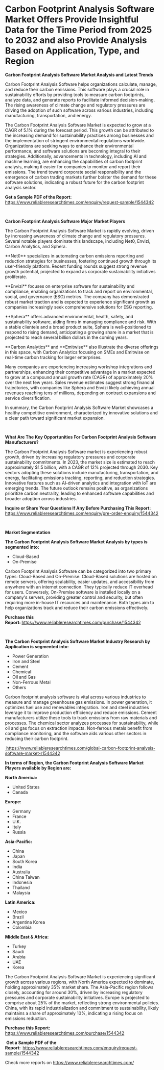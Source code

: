 <p><h1>Carbon Footprint Analysis Software Market Offers Provide Insightful Data for the Time Period from 2025 to 2032 and also Provide Analysis Based on Application, Type, and Region</h1></p><p><strong>Carbon Footprint Analysis Software Market Analysis and Latest Trends</strong></p>
<p><p>Carbon Footprint Analysis Software helps organizations calculate, manage, and reduce their carbon emissions. This software plays a crucial role in sustainability efforts by providing tools to measure carbon footprints, analyze data, and generate reports to facilitate informed decision-making. The rising awareness of climate change and regulatory pressures are driving the adoption of such software across various industries, including manufacturing, transportation, and energy.</p><p>The Carbon Footprint Analysis Software Market is expected to grow at a CAGR of 5.1% during the forecast period. This growth can be attributed to the increasing demand for sustainability practices among businesses and the implementation of stringent environmental regulations worldwide. Organizations are seeking ways to enhance their environmental performance, and software solutions are becoming integral to their strategies. Additionally, advancements in technology, including AI and machine learning, are enhancing the capabilities of carbon footprint analysis, making it easier for companies to monitor and report their emissions. The trend toward corporate social responsibility and the emergence of carbon trading markets further bolster the demand for these software solutions, indicating a robust future for the carbon footprint analysis sector.</p></p>
<p><strong>Get a Sample PDF of the Report:&nbsp;</strong> <a href="https://www.reliableresearchtimes.com/enquiry/request-sample/1544342?utm_campaign=2209&utm_medium=2&utm_source=Github&utm_content=ia&utm_term=11032025&utm_id=carbon-footprint-analysis-software">https://www.reliableresearchtimes.com/enquiry/request-sample/1544342</a></p>
<p>&nbsp;</p>
<p><strong>Carbon Footprint Analysis Software Major Market Players</strong></p>
<p><p>The Carbon Footprint Analysis Software Market is rapidly evolving, driven by increasing awareness of climate change and regulatory pressures. Several notable players dominate this landscape, including Net0, Envizi, Carbon Analytics, and Sphera. </p><p>**Net0** specializes in automating carbon emissions reporting and reduction strategies for businesses, fostering continued growth through its user-friendly platform. Recent funding rounds suggest strong revenue growth potential, projected to expand as corporate sustainability initiatives proliferate.</p><p>**Envizi** focuses on enterprise software for sustainability and compliance, enabling organizations to track and report on environmental, social, and governance (ESG) metrics. The company has demonstrated robust market traction and is expected to experience significant growth as companies increasingly seek comprehensive solutions for ESG reporting.</p><p>**Sphera** offers advanced environmental, health, safety, and sustainability software, aiding firms in managing compliance and risk. With a stable clientele and a broad product suite, Sphera is well-positioned to respond to rising demand, anticipating a growing share in a market that is projected to reach several billion dollars in the coming years.</p><p>**Carbon Analytics** and **Emitwise** also illustrate the diverse offerings in this space, with Carbon Analytics focusing on SMEs and Emitwise on real-time carbon tracking for larger enterprises. </p><p>Many companies are experiencing increasing workshop integrations and partnerships, enhancing their competitive advantage in a market expected to grow at a compound annual growth rate (CAGR) of approximately 20% over the next few years. Sales revenue estimates suggest strong financial trajectories, with companies like Sphera and Envizi likely achieving annual revenues reaching tens of millions, depending on contract expansions and service diversification. </p><p>In summary, the Carbon Footprint Analysis Software Market showcases a healthy competitive environment, characterized by innovative solutions and a clear path toward significant market expansion.</p></p>
<p>&nbsp;</p>
<p><strong>What Are The Key Opportunities For Carbon Footprint Analysis Software Manufacturers?</strong></p>
<p><p>The Carbon Footprint Analysis Software market is experiencing robust growth, driven by increasing regulatory pressures and corporate sustainability commitments. In 2023, the market size is estimated to reach approximately $1.5 billion, with a CAGR of 12% projected through 2030. Key sectors adopting these solutions include manufacturing, transportation, and energy, facilitating emissions tracking, reporting, and reduction strategies. Innovative features such as AI-driven analytics and integration with IoT are emerging trends. The future outlook remains positive, as organizations prioritize carbon neutrality, leading to enhanced software capabilities and broader adoption across industries.</p></p>
<p><strong>Inquire or Share Your Questions If Any Before Purchasing This Report:</strong> <a href="https://www.reliableresearchtimes.com/enquiry/pre-order-enquiry/1544342?utm_campaign=2209&utm_medium=2&utm_source=Github&utm_content=ia&utm_term=11032025&utm_id=carbon-footprint-analysis-software">https://www.reliableresearchtimes.com/enquiry/pre-order-enquiry/1544342</a></p>
<p>&nbsp;</p>
<p><strong>Market Segmentation</strong></p>
<p><strong>The Carbon Footprint Analysis Software Market Analysis by types is segmented into:</strong></p>
<p><ul><li>Cloud-Based</li><li>On-Premise</li></ul></p>
<p><p>Carbon Footprint Analysis Software can be categorized into two primary types: Cloud-Based and On-Premise. Cloud-Based solutions are hosted on remote servers, offering scalability, easier updates, and accessibility from anywhere with an internet connection. They typically reduce IT overhead for users. Conversely, On-Premise software is installed locally on a company's servers, providing greater control and security, but often requiring more in-house IT resources and maintenance. Both types aim to help organizations track and reduce their carbon emissions effectively.</p></p>
<p><strong>Purchase this Report:&nbsp;</strong><a href="https://www.reliableresearchtimes.com/purchase/1544342?utm_campaign=2209&utm_medium=2&utm_source=Github&utm_content=ia&utm_term=11032025&utm_id=carbon-footprint-analysis-software">https://www.reliableresearchtimes.com/purchase/1544342</a></p>
<p>&nbsp;</p>
<p><strong>The Carbon Footprint Analysis Software Market Industry Research by Application is segmented into:</strong></p>
<p><ul><li>Power Generation</li><li>Iron and Steel</li><li>Cement</li><li>Chemical</li><li>Oil and Gas</li><li>Non-Ferrous Metal</li><li>Others</li></ul></p>
<p><p>Carbon footprint analysis software is vital across various industries to measure and manage greenhouse gas emissions. In power generation, it optimizes fuel use and renewables integration. Iron and steel industries leverage it to improve production efficiency and reduce emissions. Cement manufacturers utilize these tools to track emissions from raw materials and processes. The chemical sector analyzes processes for sustainability, while oil and gas focus on extraction impacts. Non-ferrous metals benefit from compliance monitoring, and the software aids various other sectors in reducing their carbon footprint.</p></p>
<p><a href="https://www.reliableresearchtimes.com/global-carbon-footprint-analysis-software-market-r1544342?utm_campaign=2209&utm_medium=2&utm_source=Github&utm_content=ia&utm_term=11032025&utm_id=carbon-footprint-analysis-software">&nbsp;https://www.reliableresearchtimes.com/global-carbon-footprint-analysis-software-market-r1544342</a></p>
<p><strong>In terms of Region, the Carbon Footprint Analysis Software Market Players available by Region are:</strong></p>
<p>
    <p> <strong> North America: </strong>
        <ul>
            <li>United States</li>
            <li>Canada</li>
        </ul>
        </p> 
    <p> <strong> Europe: </strong>
        <ul>
            <li>Germany</li>
            <li>France</li>
            <li>U.K.</li>
            <li>Italy</li>
            <li>Russia</li>
        </ul>
        </p> 
    <p> <strong> Asia-Pacific: </strong>
        <ul>
            <li>China</li>
            <li>Japan</li>
            <li>South Korea</li>
            <li>India</li>
            <li>Australia</li>
            <li>China Taiwan</li>
            <li>Indonesia</li>
            <li>Thailand</li>
            <li>Malaysia</li>
        </ul>
        </p> 
    <p> <strong> Latin America: </strong>
        <ul>
            <li>Mexico</li>
            <li>Brazil</li>
            <li>Argentina Korea</li>
            <li>Colombia</li>
        </ul>
        </p> 
    <p> <strong> Middle East & Africa: </strong>
        <ul>
            <li>Turkey</li>
            <li>Saudi</li>
            <li>Arabia</li>
            <li>UAE</li>
            <li>Korea</li>
        </ul>
    </p>
    </p>
<p><p>The Carbon Footprint Analysis Software Market is experiencing significant growth across various regions, with North America expected to dominate, holding approximately 35% market share. The Asia-Pacific region follows closely, accounting for around 30%, driven by increasing regulatory pressures and corporate sustainability initiatives. Europe is projected to comprise about 25% of the market, reflecting strong environmental policies. China, with its rapid industrialization and commitment to sustainability, likely maintains a share of approximately 10%, indicating a rising focus on emissions reduction.</p></p>
<p><strong>Purchase this Report: </strong><a href="https://www.reliableresearchtimes.com/purchase/1544342?utm_campaign=2209&utm_medium=2&utm_source=Github&utm_content=ia&utm_term=11032025&utm_id=carbon-footprint-analysis-software">https://www.reliableresearchtimes.com/purchase/1544342</a></p>
<p>&nbsp;<strong>Get a Sample PDF of the Report:&nbsp;&nbsp;</strong><a href="https://www.reliableresearchtimes.com/enquiry/request-sample/1544342?utm_campaign=2209&utm_medium=2&utm_source=Github&utm_content=ia&utm_term=11032025&utm_id=carbon-footprint-analysis-software">https://www.reliableresearchtimes.com/enquiry/request-sample/1544342</a></p>
<p><strong></strong></p>
<p>Check more reports on <a href="https://www.reliableresearchtimes.com/?utm_campaign=2209&utm_medium=2&utm_source=Github&utm_content=ia&utm_term=11032025&utm_id=carbon-footprint-analysis-software">https://www.reliableresearchtimes.com/</a></p>